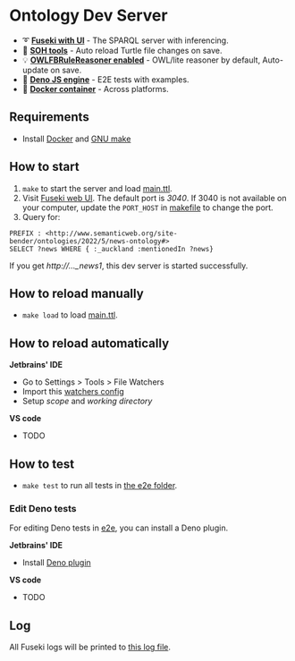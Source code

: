 # Ontology Dev Server

- :curly_loop: **[Fuseki with UI](https://jena.apache.org/documentation/fuseki2/fuseki-webapp.html)** - The SPARQL server with inferencing. 
- :turtle: **[SOH tools](https://jena.apache.org/documentation/fuseki2/soh.html)** - Auto reload Turtle file changes on save.
- :bulb: **[OWLFBRuleReasoner enabled](https://jena.apache.org/documentation/inference/)** - OWL/lite reasoner by default, Auto-update on save.
- :dart: **[Deno JS engine](https://deno.land/manual/testing)** - E2E tests with examples.
- :whale: **[Docker container](https://hub.docker.com/_/archlinux/)** - Across platforms.

## Requirements

- Install [Docker](https://docs.docker.com/get-docker/) and [GNU make](https://www.gnu.org/software/make/)

## How to start

1. `make` to start the server and load [main.ttl](./src/main.ttl).
2. Visit [Fuseki web UI](http://localhost:3040/#/dataset/ds/query). The default port is _3040_. If 3040 is not available on your computer, update the `PORT_HOST` in [makefile](./makefile) to change the port. 
3. Query for: 
```SPARQL
PREFIX : <http://www.semanticweb.org/site-bender/ontologies/2022/5/news-ontology#>
SELECT ?news WHERE { :_auckland :mentionedIn ?news}
```
If you get *http://..._news1*, this dev server is started successfully.

## How to reload manually

- `make load` to load [main.ttl](./src/main.ttl).

## How to reload automatically 

**Jetbrains' IDE**

- Go to Settings > Tools > File Watchers
- Import this [watchers config](ideConfig/jetbrains/watchers.xml)
- Setup _scope_ and _working directory_

**VS code**

- TODO

## How to test

- `make test` to run all tests in [the e2e folder](./e2e).

### Edit Deno tests

For editing Deno tests in [e2e](./e2e), you can install a Deno plugin. 

**Jetbrains' IDE**

- Install [Deno plugin](https://plugins.jetbrains.com/plugin/14382-deno)

**VS code**

- TODO

## Log

All Fuseki logs will be printed to [this log file](./log).
